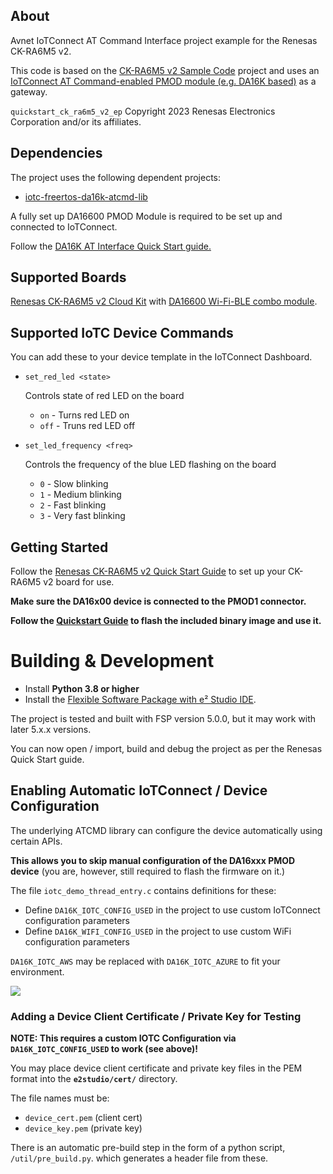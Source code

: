 ## About
Avnet IoTConnect AT Command Interface project example for the Renesas CK-RA6M5 v2.

This code is based on the [CK-RA6M5 v2 Sample Code](https://www.renesas.com/us/en/products/microcontrollers-microprocessors/ra-cortex-m-mcus/ck-ra6m5-cloud-kit-based-ra6m5-mcu-group#documents) project and uses an [IoTConnect AT Command-enabled PMOD module (e.g. DA16K based)](https://github.com/avnet-iotconnect/iotc-dialog-da16k-sdk) as a gateway.

`quickstart_ck_ra6m5_v2_ep` Copyright 2023 Renesas Electronics Corporation and/or its affiliates.

## Dependencies
The project uses the following dependent projects:
* [iotc-freertos-da16k-atcmd-lib](https://github.com/avnet-iotconnect/iotc-freertos-da16k-atcmd-lib)

A fully set up DA16600 PMOD Module is required to be set up and connected to IoTConnect.

Follow the [DA16K AT Interface Quick Start guide.](https://github.com/avnet-iotconnect/iotc-dialog-da16k-sdk/blob/main/doc/QUICKSTART.md)


## Supported Boards

[Renesas CK-RA6M5 v2 Cloud Kit](https://www.renesas.com/us/en/products/microcontrollers-microprocessors/ra-cortex-m-mcus/ck-ra6m5-cloud-kit-based-ra6m5-mcu-group) with [DA16600 Wi-Fi-BLE combo module](https://www.renesas.com/us/en/products/wireless-connectivity/wi-fi/low-power-wi-fi/da16600mod-ultra-low-power-wi-fi-bluetooth-low-energy-combo-modules-battery-powered-iot-devices).


## Supported IoTC Device Commands

You can add these to your device template in the IoTConnect Dashboard.

* `set_red_led <state>`

    Controls state of red LED on the board

    * `on` - Turns red LED on
    * `off` - Truns red LED off

* `set_led_frequency <freq>`

    Controls the frequency of the blue LED flashing on the board

    * `0` - Slow blinking
    * `1` - Medium blinking
    * `2` - Fast blinking
    * `3` - Very fast blinking

## Getting Started

Follow the [Renesas CK-RA6M5 v2 Quick Start Guide](https://www.renesas.com/us/en/products/microcontrollers-microprocessors/ra-cortex-m-mcus/ck-ra6m5-cloud-kit-based-ra6m5-mcu-group#documents) to set up your CK-RA6M5 v2 board for use.

**Make sure the DA16x00 device is connected to the PMOD1 connector.**

**Follow the [Quickstart Guide](./QUICKSTART.md) to flash the included binary image and use it.**

# Building & Development

* Install **Python 3.8 or higher**
* Install the [Flexible Software Package with e² Studio IDE](https://www.renesas.com/us/en/software-tool/flexible-software-package-fsp).

The project is tested and built with FSP version 5.0.0, but it may work with later 5.x.x versions.

You can now open / import, build and debug the project as per the Renesas Quick Start guide.

## Enabling Automatic IoTConnect / Device Configuration

The underlying ATCMD library can configure the device automatically using certain APIs.

**This allows you to skip manual configuration of the DA16xxx PMOD device** (you are, however, still required to flash the firmware on it.)

The file `iotc_demo_thread_entry.c` contains definitions for these:

* Define `DA16K_IOTC_CONFIG_USED` in the project to use custom IoTConnect configuration parameters
* Define `DA16K_WIFI_CONFIG_USED` in the project to use custom WiFi configuration parameters

`DA16K_IOTC_AWS` may be replaced with `DA16K_IOTC_AZURE` to fit your environment.

![](assets/cfgdef.png)

### Adding a Device Client Certificate / Private Key for Testing

**NOTE: This requires a custom IOTC Configuration via `DA16K_IOTC_CONFIG_USED` to work (see above)!**

You may place device client certificate and private key files in the PEM format into the **`e2studio/cert/`** directory.

The file names must be:

* `device_cert.pem` (client cert)
* `device_key.pem` (private key)

There is an automatic pre-build step in the form of a python script, `/util/pre_build.py`. which generates a header file from these.
